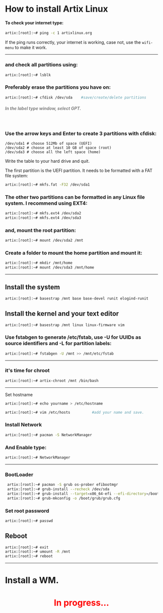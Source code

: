 # How to install Artix Linux

#### To check your internet type:
```sh
artix:[root]:~# ping -c 1 artixlinux.org
```
If the ping runs correctly, your internet is working, case not, use the ``wifi-menu`` to make it work.
<br>
<hr>

### and check all partitions using:
```sh
artix:[root]:~# lsblk
```

### Preferably erase the partitions you have on:
```sh
artix:[root]:~# cfdisk /dev/sda    #save/create/delete partitions
```

<font color=grey><h5>In the label type window, select GPT.</h5></font>
<br>

### Use the arrow keys and Enter to create 3 partitions with cfdisk:

    /dev/sda1 # choose 512Mb of space (UEFI)
    /dev/sda2 # choose at least 10 GB of space (root)
    /dev/sda3 # choose all the left space (home)

Write the table to your hard drive and quit.

The first partition is the UEFI partition. It needs to be formatted with a FAT file system:

```sh
artix:[root]:~# mkfs.fat -F32 /dev/sda1
```
### The other two partitions can be formatted in any Linux file system. I recommend using EXT4:
```sh
artix:[root]:~# mkfs.ext4 /dev/sda2
artix:[root]:~# mkfs.ext4 /dev/sda3
```
### and, mount the root partition:
```sh
artix:[root]:~# mount /dev/sda2 /mnt
```

### Create a folder to mount the home partition and mount it:
```sh
artix:[root]:~# mkdir /mnt/home
artix:[root]:~# mount /dev/sda3 /mnt/home
```

<hr>

## Install the system

```sh
artix:[root]:~# basestrap /mnt base base-devel runit elogind-runit
```

## Install the kernel and your text editor

```sh
artix:[root]:~# basestrap /mnt linux linux-firmware vim
```
### Use fstabgen to generate /etc/fstab, use -U for UUIDs as source identifiers and -L for partition labels:
```sh
artix:[root]:~# fstabgen -U /mnt >> /mnt/etc/fstab
```
<hr>

### it's time for chroot
```sh
artix:[root]:~# artix-chroot /mnt /bin/bash
```
<hr>

Set hostname 
```sh
artix:[root]:~# echo yourname > /etc/hostname

artix:[root]:~# vim /etc/hosts          #add your name and save.
```
### Install Network
```sh
artix:[root]:~# pacman -S NetworkManager
```
### And Enable type:
```sh
artix:[root]:~# NetworkManager
```
<hr>

### BootLoader

```sh
 artix:[root]:~# pacman -S grub os-prober efibootmgr
 artix:[root]:~# grub-install --recheck /dev/sda                                             
 artix:[root]:~# grub-install --target=x86_64-efi --efi-directory=/boot --bootloader-id=grub
 artix:[root]:~# grub-mkconfig -o /boot/grub/grub.cfg
```
### Set root password
```sh
artix:[root]:~# passwd
```
## Reboot 
```sh
artix:[root]:~# exit
artix:[root]:~# umount -R /mnt
artix:[root]:~# reboot
```
<hr>

# Install a WM.
<center><font color=red><h1>In progress...</h1><font></center>